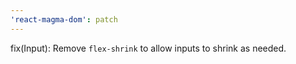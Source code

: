 ```yaml
---
'react-magma-dom': patch
---
```


fix(Input): Remove `flex-shrink` to allow inputs to shrink as needed.
